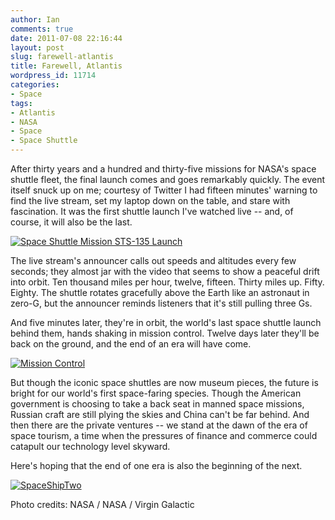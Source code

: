 ```yaml
---
author: Ian
comments: true
date: 2011-07-08 22:16:44
layout: post
slug: farewell-atlantis
title: Farewell, Atlantis
wordpress_id: 11714
categories:
- Space
tags:
- Atlantis
- NASA
- Space
- Space Shuttle
---
```


After thirty years and a hundred and thirty-five missions for NASA's space shuttle fleet, the final launch comes and goes remarkably quickly. The event itself snuck up on me; courtesy of Twitter I had fifteen minutes' warning to find the live stream, set my laptop down on the table, and stare with fascination. It was the first shuttle launch I've watched live -- and, of course, it will also be the last.

[![Space Shuttle Mission STS-135 Launch](https://files.ianrenton.com/sites/blog/2011/07/shuttle-launch-500x281.png)](https://files.ianrenton.com/sites/blog/2011/07/shuttle-launch.png)

The live stream's announcer calls out speeds and altitudes every few seconds; they almost jar with the video that seems to show a peaceful drift into orbit. Ten thousand miles per hour, twelve, fifteen. Thirty miles up. Fifty. Eighty. The shuttle rotates gracefully above the Earth like an astronaut in zero-G, but the announcer reminds listeners that it's still pulling three Gs.

And five minutes later, they're in orbit, the world's last space shuttle launch behind them, hands shaking in mission control. Twelve days later they'll be back on the ground, and the end of an era will have come.

[![Mission Control](https://files.ianrenton.com/sites/blog/2011/07/mission-control-500x280.png)](https://files.ianrenton.com/sites/blog/2011/07/mission-control.png)

But though the iconic space shuttles are now museum pieces, the future is bright for our world's first space-faring species. Though the American government is choosing to take a back seat in manned space missions, Russian craft are still plying the skies and China can't be far behind. And then there are the private ventures -- we stand at the dawn of the era of space tourism, a time when the pressures of finance and commerce could catapult our technology level skyward.

Here's hoping that the end of one era is also the beginning of the next.

[![SpaceShipTwo](https://files.ianrenton.com/sites/blog/2011/07/spaceshiptwo-500x270.png)](https://files.ianrenton.com/sites/blog/2011/07/spaceshiptwo.png)

Photo credits: NASA / NASA / Virgin Galactic
